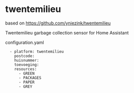 # twentemilieu

based on https://github.com/yniezink/twentemilieu

Twentemilieu garbage collection sensor for Home Assistant


configuration.yaml

```sensor:
  - platform: twentemilieu
    postcode: 
    huisnummer: 
    toevoeging: 
    resources:
      - GREEN
      - PACKAGES
      - PAPER
      - GREY
